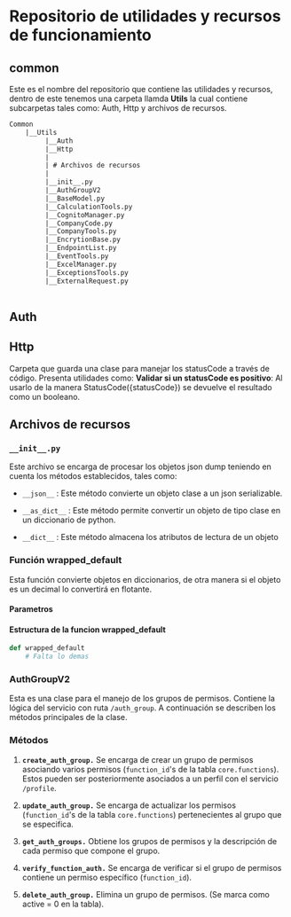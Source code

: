 # Repositorio de utilidades y recursos de funcionamiento 

## common

 Este es el nombre del repositorio que contiene las utilidades y recursos, dentro de este tenemos una carpeta llamda **Utils** la cual contiene subcarpetas tales como: Auth, Http y archivos de recursos.

```txt
Common                           
    |__Utils                     
         |__Auth
         |__Http
         |
         | # Archivos de recursos
         |
         |__init__.py
         |__AuthGroupV2
         |__BaseModel.py
         |__CalculationTools.py
         |__CognitoManager.py
         |__CompanyCode.py
         |__CompanyTools.py
         |__EncrytionBase.py
         |__EndpointList.py
         |__EventTools.py
         |__ExcelManager.py
         |__ExceptionsTools.py
         |__ExternalRequest.py
         
```

## Auth

## Http

Carpeta que guarda una clase para manejar los statusCode a través de código.
Presenta utilidades como:
    **Validar si un statusCode es positivo**: Al usarlo de la manera StatusCode({statusCode}) se devuelve el resultado como un booleano.

## Archivos de recursos

### `__init__.py`

Este archivo se encarga de procesar los objetos json dump teniendo en cuenta los métodos establecidos, tales como:

* `__json__` : Este método convierte un objeto clase a un json serializable.
  
* `__as_dict__` : Este método permite convertir un objeto de tipo clase en un diccionario de python.
  
* `__dict__` : Este método almacena los atributos de lectura de un objeto

### Función  wrapped_default

Esta función convierte objetos en diccionarios, de otra manera si el objeto es un decimal lo convertirá en flotante.

#### Parametros

#### Estructura de la funcion wrapped_default

```python
def wrapped_default
    # Falta lo demas 
```

### AuthGroupV2

Esta es una clase para el manejo de los grupos de permisos. Contiene la lógica del servicio con ruta `/auth_group`. A continuación se describen los métodos principales de la clase.

### Métodos

1. **`create_auth_group.`** Se encarga de crear un grupo de permisos asociando varios permisos (`function_id`'s de la tabla `core.functions`). Estos pueden ser posteriormente asociados a un perfil con el servicio `/profile`.

2. **`update_auth_group.`** Se encarga de actualizar los permisos (`function_id`'s de la tabla `core.functions`) pertenecientes al grupo que se especifica.

3. **`get_auth_groups.`** Obtiene los grupos de permisos y la descripción de cada permiso que compone el grupo.

4. **`verify_function_auth.`** Se encarga de verificar si el grupo de permisos contiene un permiso específico (`function_id`).

5. **`delete_auth_group.`** Elimina un grupo de permisos. (Se marca como active = 0 en la tabla).
